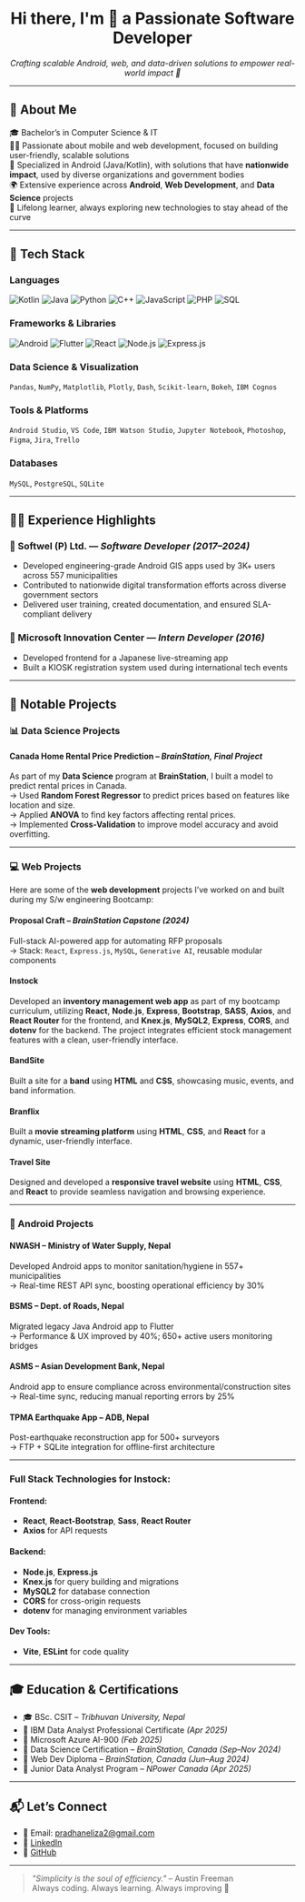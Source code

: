 <h1 align="center">Hi there, I'm 👋 a Passionate Software Developer</h1>
<p align="center">
  <em>Crafting scalable Android, web, and data-driven solutions to empower real-world impact 🚀</em>
</p>

---

## 💼 About Me

🎓 Bachelor’s in Computer Science & IT  
👨‍💻 Passionate about mobile and web development, focused on building user-friendly, scalable solutions  
📱 Specialized in Android (Java/Kotlin), with solutions that have **nationwide impact**, used by diverse organizations and government bodies  
🌍 Extensive experience across **Android**, **Web Development**, and **Data Science** projects  
🧠 Lifelong learner, always exploring new technologies to stay ahead of the curve

---

## 🧰 Tech Stack

### Languages  
![Kotlin](https://img.shields.io/badge/Kotlin-0095D5?style=flat&logo=kotlin&logoColor=white)
![Java](https://img.shields.io/badge/Java-007396?style=flat&logo=java&logoColor=white)
![Python](https://img.shields.io/badge/Python-3776AB?style=flat&logo=python&logoColor=white)
![C++](https://img.shields.io/badge/C++-00599C?style=flat&logo=cplusplus&logoColor=white)
![JavaScript](https://img.shields.io/badge/JavaScript-F7DF1E?style=flat&logo=javascript&logoColor=black)
![PHP](https://img.shields.io/badge/PHP-777BB4?style=flat&logo=php&logoColor=white)
![SQL](https://img.shields.io/badge/SQL-336791?style=flat&logo=postgresql&logoColor=white)

### Frameworks & Libraries  
![Android](https://img.shields.io/badge/Android-3DDC84?style=flat&logo=android&logoColor=white)
![Flutter](https://img.shields.io/badge/Flutter-02569B?style=flat&logo=flutter&logoColor=white)
![React](https://img.shields.io/badge/React-20232A?style=flat&logo=react&logoColor=61DAFB)
![Node.js](https://img.shields.io/badge/Node.js-339933?style=flat&logo=nodedotjs&logoColor=white)
![Express.js](https://img.shields.io/badge/Express.js-000000?style=flat&logo=express&logoColor=white)

### Data Science & Visualization  
`Pandas`, `NumPy`, `Matplotlib`, `Plotly`, `Dash`, `Scikit-learn`, `Bokeh`, `IBM Cognos`

### Tools & Platforms  
`Android Studio`, `VS Code`, `IBM Watson Studio`, `Jupyter Notebook`, `Photoshop`, `Figma`, `Jira`, `Trello`

### Databases  
`MySQL`, `PostgreSQL`, `SQLite`

---

## 👨‍💻 Experience Highlights

### 🚧 Softwel (P) Ltd. — *Software Developer (2017–2024)*  
- Developed engineering-grade Android GIS apps used by 3K+ users across 557 municipalities  
- Contributed to nationwide digital transformation efforts across diverse government sectors  
- Delivered user training, created documentation, and ensured SLA-compliant delivery


### 🧠 Microsoft Innovation Center — *Intern Developer (2016)*  
- Developed frontend for a Japanese live-streaming app  
- Built a KIOSK registration system used during international tech events

---

## 🌟 Notable Projects

### 📊 Data Science Projects

#### **Canada Home Rental Price Prediction** – *BrainStation, Final Project*  
As part of my **Data Science** program at **BrainStation**, I built a model to predict rental prices in Canada.  
→ Used **Random Forest Regressor** to predict prices based on features like location and size.  
→ Applied **ANOVA** to find key factors affecting rental prices.  
→ Implemented **Cross-Validation** to improve model accuracy and avoid overfitting.

---

### 💻 Web Projects
Here are some of the **web development** projects I’ve worked on and built during my S/w engineering Bootcamp:

#### **Proposal Craft** – *BrainStation Capstone (2024)*  
Full-stack AI-powered app for automating RFP proposals  
→ Stack: `React`, `Express.js`, `MySQL`, `Generative AI`, reusable modular components

#### **Instock**
Developed an **inventory management web app** as part of my bootcamp curriculum, utilizing **React**, **Node.js**, **Express**, **Bootstrap**, **SASS**, **Axios**, and **React Router** for the frontend, and **Knex.js**, **MySQL2**, **Express**, **CORS**, and **dotenv** for the backend. The project integrates efficient stock management features with a clean, user-friendly interface.

#### **BandSite**
Built a site for a **band** using **HTML** and **CSS**, showcasing music, events, and band information.

#### **Branflix** 
Built a **movie streaming platform** using **HTML**, **CSS**, and **React** for a dynamic, user-friendly interface.

#### **Travel Site**
Designed and developed a **responsive travel website** using **HTML**, **CSS**, and **React** to provide seamless navigation and browsing experience.

---

### 📱 Android Projects

#### **NWASH – Ministry of Water Supply, Nepal**  
Developed Android apps to monitor sanitation/hygiene in 557+ municipalities  
→ Real-time REST API sync, boosting operational efficiency by 30%

#### **BSMS – Dept. of Roads, Nepal**  
Migrated legacy Java Android app to Flutter  
→ Performance & UX improved by 40%; 650+ active users monitoring bridges

#### **ASMS – Asian Development Bank, Nepal**  
Android app to ensure compliance across environmental/construction sites  
→ Real-time sync, reducing manual reporting errors by 25%

#### **TPMA Earthquake App – ADB, Nepal**  
Post-earthquake reconstruction app for 500+ surveyors  
→ FTP + SQLite integration for offline-first architecture

---

### Full Stack Technologies for **Instock**:
#### **Frontend**:
- **React**, **React-Bootstrap**, **Sass**, **React Router**  
- **Axios** for API requests

#### **Backend**:
- **Node.js**, **Express.js**  
- **Knex.js** for query building and migrations  
- **MySQL2** for database connection  
- **CORS** for cross-origin requests  
- **dotenv** for managing environment variables

#### **Dev Tools**:
- **Vite**, **ESLint** for code quality

---

## 🎓 Education & Certifications

- 🎓 BSc. CSIT – *Tribhuvan University, Nepal*
- 📜 IBM Data Analyst Professional Certificate *(Apr 2025)*
- 📜 Microsoft Azure AI-900 *(Feb 2025)*
- 📜 Data Science Certification – *BrainStation, Canada* *(Sep–Nov 2024)*
- 📜 Web Dev Diploma – *BrainStation, Canada* *(Jun–Aug 2024)*
- 📜 Junior Data Analyst Program – *NPower Canada* *(Apr 2025)*

---
<!--
## 📈 GitHub Stats

<p align="center">
  <img src="https://github-readme-stats.vercel.app/api?username=Elizapr&show_icons=true&theme=tokyonight" alt="GitHub Stats" />
  <img src="https://github-readme-stats.vercel.app/api/top-langs/?username=Elizapr&layout=compact&theme=tokyonight" alt="Top Languages" />
</p>

---
-->
## 📬 Let’s Connect

- 📧 Email: pradhaneliza2@gmail.com  
- 💼 [LinkedIn](https://www.linkedin.com/in/eliza-pradhan)  
- 🐙 [GitHub](https://github.com/Elizapr)

---

> *"Simplicity is the soul of efficiency."* – Austin Freeman  
> Always coding. Always learning. Always improving 💪

<!--
**Elizapr/Elizapr** is a ✨ _special_ ✨ repository because its `README.md` (this file) appears on your GitHub profile.

Here are some ideas to get you started:

- 🔭 I’m currently working on ...
- 🌱 I’m currently learning ...
- 👯 I’m looking to collaborate on ...
- 🤔 I’m looking for help with ...
- 💬 Ask me about ...
- 📫 How to reach me: ...
- 😄 Pronouns: ...
- ⚡ Fun fact: ...
-->
